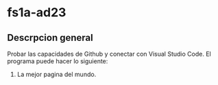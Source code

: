 # fs1a-ad23
## Descrpcion general
Probar las capacidades de Github y conectar con Visual Studio Code.
El programa puede hacer lo siguiente:
1. La mejor pagina del mundo.

